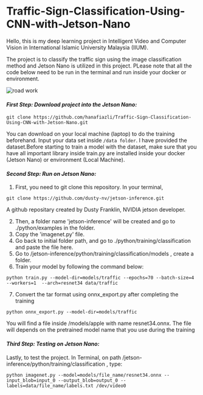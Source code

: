 # Traffic-Sign-Classification-Using-CNN-with-Jetson-Nano
Hello, this is my deep learning project in Intelligent Video and Computer Vision in International Islamic University Malaysia (IIUM). 

The project is to classify the traffic sign using the image classification method and Jetson Nano is utilized in this project. PLease note that all the code below need to be run in the terminal and run inside your docker or environment.

![road work](https://user-images.githubusercontent.com/109489079/184506546-1da10840-d790-473b-88b9-a886bc723ad0.jpg)

#### _First Step: Download project into the Jetson Nano:_
```
git clone https://github.com/hanafiazli/Traffic-Sign-Classification-Using-CNN-with-Jetson-Nano.git
```
You can download on your local machine (laptop) to do the training beforehand. Input your data set inside `/data folder`. I have provided the dataset.Before starting to train a model with the dataset, make sure that you have all important library inside train.py are installed inside your docker (Jetson Nano) or environment (Local Machine).

#### _Second Step: Run on Jetson Nano:_
1. First, you need to git clone this repository. In your terminal, 
```
git clone https://github.com/dusty-nv/jetson-inference.git
```
A github repositary created by Dusty Franklin, NVIDIA jetson developer.

2. Then, a folder name 'jetson-inference' will be created and go to ./python/examples in the folder.
3. Copy the 'imagenet.py' file.
4. Go back to initial folder path, and go to ./python/training/classification and paste the file here.
5. Go to /jetson-inference/python/training/classification/models , create a folder. 
6. Train your model by following the command below:
```
python train.py --model-dir=models/traffic --epochs=70 --batch-size=4 --workers=1  --arch=resnet34 data/traffic
```
7. Convert the tar format using onnx_export.py after completing the training
```
python onnx_export.py --model-dir=models/traffic
```
You will find a file inside /models/apple with name resnet34.onnx. The file will depends on the pretrained model name that you use during the training

#### _Third Step: Testing on Jetson Nano:_
Lastly, to test the project. In Terminal, on path /jetson-inference/python/training/classification , type:
```
python imagenet.py --model=models/file_name/resnet34.onnx --input_blob=input_0 --output_blob=output_0 --labels=data/file_name/labels.txt /dev/video0
```




